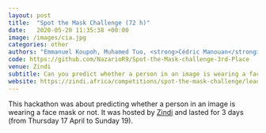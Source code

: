 ```yaml
---
layout: post
title:  "Spot the Mask Challenge (72 h)"
date:   2020-05-20 11:35:38 +00:00
image: /images/cia.jpg
categories: other
authors: "Emmanuel Koupoh, Muhamed Tuo, <strong>Cédric Manouan</strong>"
code: https://github.com/NazarioR9/Spot-the-Mask-challenge-3rd-Place
venue: Zindi
subtitle: Can you predict whether a person in an image is wearing a face mask? 
website: https://zindi.africa/competitions/spot-the-mask-challenge/leaderboard
---
```

This hackathon was about predicting whether a person in an image is wearing a face mask or not. It was hosted by [Zindi](https://zindi.africa/hackathons/spot-the-mask-challenge/) and lasted for 3 days (from Thursday 17 April to Sunday 19).